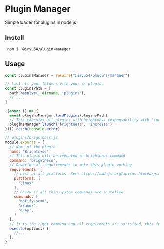 # Plugin Manager

Simple loader for plugins in node js

## Install
 
 ``` npm i  @iryu54/plugin-manager```

## Usage

``` javascript 
const pluginsManager = require("@iryu54/plugins-manager")

// List all your folders with your js plugins
const pluginsPath = [
  path.resolve(__dirname, 'plugins'), 
  // ....
]

;(async () => {
  await pluginsManager.loadPlugins(pluginsPath)
  // This executes all plugins with brightness responsability with 'increase' as option
  pluginsManager.launch('brightness', 'increase')
})().catch(console.error)
```

``` javascript 
// plugins/brightness.js
module.exports = {
  // Name of the plugin
  name: 'Brightness',
  // This plugin will be executed on brightness command
  command: 'brightness',
  // Describe all requirements to make this plugin working
  requirements: {
    // List of all platforms. See: https://nodejs.org/api/os.html#osplatform
    platforms: [
      'linux'
    ],
    // Check if all this system commands are installed
    commands: [
      'notify-send',
      'xrandr',
      'grep',
    ]
  },
  // If is the right command and all requirments are satisfied, this function is executed
  execute(options) {
    //... 
  },
}
```